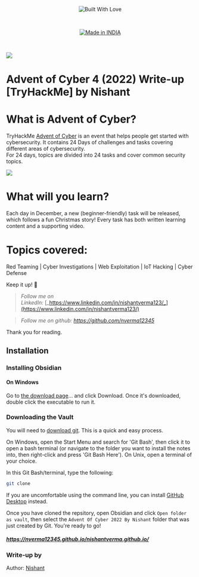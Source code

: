 <p align=center>
  <img title="Built With Love" src="https://forthebadge.com/images/badges/built-with-love.svg"></p>
  
  <br>
  
  <p align=center>
  <a href="https://www.instagram.com/attitude.unique_king"><img title="Made in INDIA" src="https://img.shields.io/badge/MADE%20IN-INDIA-SCRIPT?colorA=%23ff8100&colorB=%23017e40&colorC=%23ff0000&style=for-the-badge"></a>
  </p>

  <br>
  
![](https://tryhackme-certificates.s3-eu-west-1.amazonaws.com/THM-2HUVQVVIGM.png)

# Advent of Cyber 4 (2022) Write-up [TryHackMe] by Nishant

# What is Advent of Cyber?

TryHackMe [Advent of Cyber](https://tryhackme.com/room/adventofcyber4) is an event that helps people get started with cybersecurity. It contains 24 Days of challenges and tasks covering different areas of cybersecurity.  
For 24 days, topics are divided into 24 tasks and cover common security topics.

![](https://miro.medium.com/max/875/1*UXEg1d5xaf9JR3hVGe9w-A.png)

# What will you learn?

Each day in December, a new (beginner-friendly) task will be released, which follows a fun Christmas story! Every task has both written learning content and a supporting video.

# Topics covered:

Red Teaming | Cyber Investigations | Web Exploitation | IoT Hacking | Cyber Defense

Keep it up! 👏

>  _Follow me on LinkedIn:_ [_https://www.linkedin.com/in/nishantverma123/_](https://www.linkedin.com/in/nishantverma123/)

>  *Follow me on github: https://github.com/nverma12345*

Thank you for reading.

## Installation

### Installing Obsidian

#### On Windows

Go to [the download page](https://obsidian.md/download)... and click Download. Once it's downloaded, double click the executable to run it.

### Downloading the Vault

You will need to [download git](https://git-scm.com/downloads). This is a quick and easy process.

On Windows, open the Start Menu and search for 'Git Bash', then click it to open a bash terminal (or navigate to the folder you want to install the notes into, then right-click and press 'Git Bash Here'). On Unix, open a terminal of your choice.

In this Git Bash/terminal, type the following:

```bash
git clone 
```

If you are uncomfortable using the command line, you can install [GitHub Desktop](https://desktop.github.com/) instead.

Once you have cloned the repsitory, open Obsidian and click `Open folder as vault`, then select the `Advent Of Cyber 2022 By Nishant` folder that was just created by Git. You're ready to go!

  ##### https://nverma12345.github.io/nishantverma.github.io/
 
  ### Write-up by

Author: [Nishant](https://www.linkedin.com/in/nishantverma123/)
